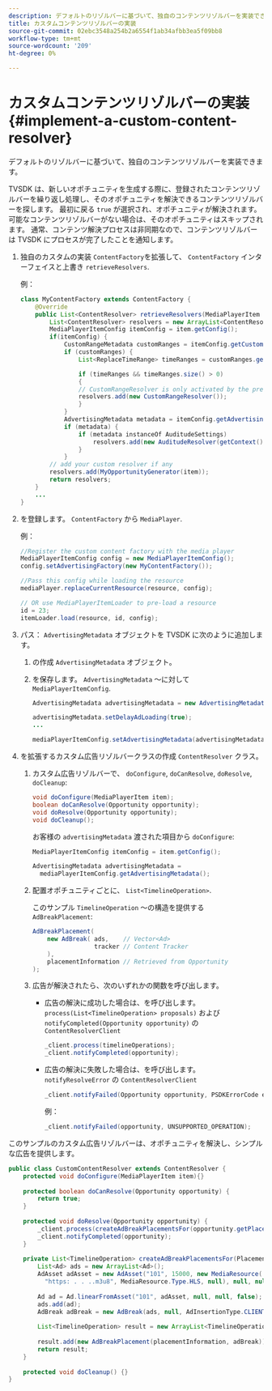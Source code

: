 ```yaml
---
description: デフォルトのリゾルバーに基づいて、独自のコンテンツリゾルバーを実装できます。
title: カスタムコンテンツリゾルバーの実装
source-git-commit: 02ebc3548a254b2a6554f1ab34afbb3ea5f09bb8
workflow-type: tm+mt
source-wordcount: '209'
ht-degree: 0%

---
```


# カスタムコンテンツリゾルバーの実装 {#implement-a-custom-content-resolver}

デフォルトのリゾルバーに基づいて、独自のコンテンツリゾルバーを実装できます。

TVSDK は、新しいオポチュニティを生成する際に、登録されたコンテンツリゾルバーを繰り返し処理し、そのオポチュニティを解決できるコンテンツリゾルバーを探します。 最初に戻る `true` が選択され、オポチュニティが解決されます。 可能なコンテンツリゾルバーがない場合は、そのオポチュニティはスキップされます。 通常、コンテンツ解決プロセスは非同期なので、コンテンツリゾルバーは TVSDK にプロセスが完了したことを通知します。

1. 独自のカスタムの実装 `ContentFactory`を拡張して、 `ContentFactory` インターフェイスと上書き `retrieveResolvers`.

   例：

   ```java
   class MyContentFactory extends ContentFactory { 
       @Override 
       public List<ContentResolver> retrieveResolvers(MediaPlayerItem item) { 
           List<ContentResolver> resolvers = new ArrayList<ContentResolver>(); 
           MediaPlayerItemConfig itemConfig = item.getConfig(); 
           if(itemConfig) { 
               CustomRangeMetadata customRanges = itemConfig.getCustomRangeMetadata(); 
               if (customRanges) { 
                   List<ReplaceTimeRange> timeRanges = customRanges.getTimeRangeList(); 
   
                   if (timeRanges && timeRanges.size() > 0) 
                   { 
                   // CustomRangeResolver is only activated by the presence of CustomRanges in configuration 
                   resolvers.add(new CustomRangeResolver()); 
                   } 
               } 
               AdvertisingMetadata metadata = itemConfig.getAdvertisingMetadata(); 
               if (metadata) { 
                   if (metadata instanceOf AuditudeSettings)  
                       resolvers.add(new AuditudeResolver(getContext());    
                   } 
               } 
           // add your custom resolver if any 
           resolvers.add(MyOpportunityGenerator(item)); 
           return resolvers; 
       } 
       ... 
   } 
   ```

1. を登録します。 `ContentFactory` から `MediaPlayer`.

   例：

   ```java
   //Register the custom content factory with the media player 
   MediaPlayerItemConfig config = new MediaPlayerItemConfig(); 
   config.setAdvertisingFactory(new MyContentFactory()); 
   
   //Pass this config while loading the resource 
   mediaPlayer.replaceCurrentResource(resource, config); 
   
   // OR use MediaPlayerItemLoader to pre-load a resource 
   id = 23; 
   itemLoader.load(resource, id, config);
   ```

1. パス： `AdvertisingMetadata` オブジェクトを TVSDK に次のように追加します。
   1. の作成 `AdvertisingMetadata` オブジェクト。
   1. を保存します。 `AdvertisingMetadata` ～に対して `MediaPlayerItemConfig`.

      ```java
      AdvertisingMetadata advertisingMetadata = new AdvertisingMetadata(); 
      
      advertisingMetadata.setDelayAdLoading(true); 
      ... 
      
      mediaPlayerItemConfig.setAdvertisingMetadata(advertisingMetadata); 
      ```

1. を拡張するカスタム広告リゾルバークラスの作成 `ContentResolver` クラス。
   1. カスタム広告リゾルバーで、 `doConfigure`, `doCanResolve`, `doResolve`, `doCleanup`:

      ```java
      void doConfigure(MediaPlayerItem item); 
      boolean doCanResolve(Opportunity opportunity); 
      void doResolve(Opportunity opportunity); 
      void doCleanup();
      ```

      お客様の `advertisingMetadata` 渡された項目から `doConfigure`:

      ```java
      MediaPlayerItemConfig itemConfig = item.getConfig(); 
      
      AdvertisingMetadata advertisingMetadata =  
        mediaPlayerItemConfig.getAdvertisingMetadata(); 
      ```

   1. 配置オポチュニティごとに、 `List<TimelineOperation>`.

      このサンプル `TimelineOperation` ～の構造を提供する `AdBreakPlacement`:

      ```java
      AdBreakPlacement( 
          new AdBreak( ads,    // Vector<Ad> 
                       tracker // Content Tracker 
          ), 
          placementInformation // Retrieved from Opportunity 
      ); 
      ```

   1. 広告が解決されたら、次のいずれかの関数を呼び出します。

      * 広告の解決に成功した場合は、を呼び出します。 `process(List<TimelineOperation> proposals)` および `notifyCompleted(Opportunity opportunity)` の `ContentResolverClient`

        ```java
        _client.process(timelineOperations); 
        _client.notifyCompleted(opportunity); 
        ```

      * 広告の解決に失敗した場合は、を呼び出します。 `notifyResolveError` の `ContentResolverClient`

        ```java
        _client.notifyFailed(Opportunity opportunity, PSDKErrorCode error);
        ```

        例：

        ```java
        _client.notifyFailed(opportunity, UNSUPPORTED_OPERATION);
        ```

<!--<a id="example_463B718749504A978F0B887786844C39"></a>-->

このサンプルのカスタム広告リゾルバーは、オポチュニティを解決し、シンプルな広告を提供します。

```java
public class CustomContentResolver extends ContentResolver { 
    protected void doConfigure(MediaPlayerItem item){} 
 
    protected boolean doCanResolve(Opportunity opportunity) {  
        return true;  
    } 
 
    protected void doResolve(Opportunity opportunity) { 
        _client.process(createAdBreakPlacementsFor(opportunity.getPlacement())); 
        _client.notifyCompleted(opportunity); 
    } 
 
    private List<TimelineOperation> createAdBreakPlacementsFor(Placement placementInformation) { 
        List<Ad> ads = new ArrayList<Ad>(); 
        AdAsset adAsset = new AdAsset("101", 15000, new MediaResource( 
          "https: . . ..m3u8", MediaResource.Type.HLS, null), null, null); 
 
        Ad ad = Ad.linearFromAsset("101", adAsset, null, null, false); 
        ads.add(ad); 
        AdBreak adBreak = new AdBreak(ads, null, AdInsertionType.CLIENT_INSERTED); 
 
        List<TimelineOperation> result = new ArrayList<TimelineOperation>(); 
 
        result.add(new AdBreakPlacement(placementInformation, adBreak)); 
        return result; 
    } 
 
    protected void doCleanup() {} 
} 
```

